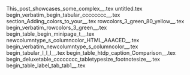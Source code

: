 This_post_showcases_some_complex__.tex
untitled.tex
begin_verbatim_begin_tabular_cccccccc__.tex
section_Adding_colors_to_your__.tex
rowcolors_3_green_80_yellow__.tex
begin_verbatim_rowcolors_3_green__.tex
begin_table_begin_minipage_t__.tex
newcolumntype_s_columncolor_HTML_AAACED__.tex
begin_verbatim_newcolumntype_s_columncolor__.tex
begin_tabular_l_l_l__.tex
begin_table_htdp_caption_Comparison__.tex
begin_deluxetable_cccccccc_tabletypesize_footnotesize__.tex
begin_table_label_tab_tab1__.tex